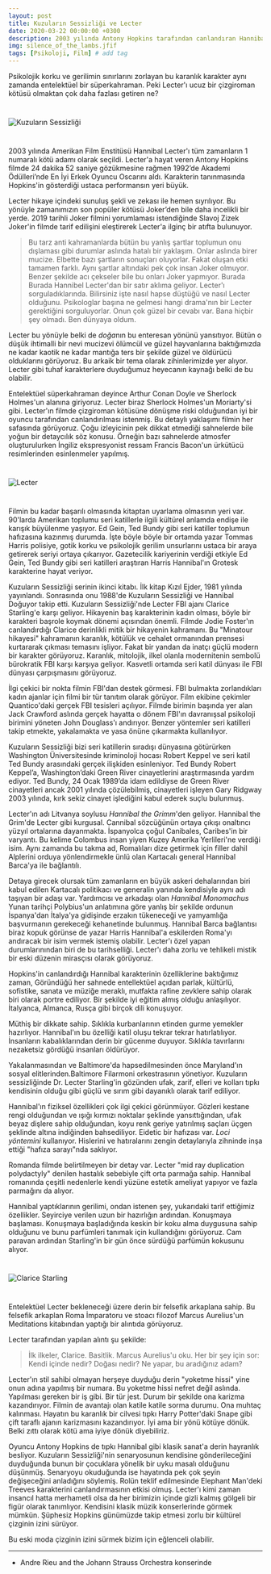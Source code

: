 ```yaml
---
layout: post
title: Kuzuların Sessizliği ve Lecter
date: 2020-03-22 00:00:00 +0300
description: 2003 yılında Antony Hopkins tarafından canlandıran Hannibal Lecter karakteri Amerikan Film Enstitüsü tarafından tüm zamanların 1 numaralı kötü adamı olarak seçildi.
img: silence_of_the_lambs.jfif
tags: [Psikoloji, Film] # add tag
---
```


Psikolojik korku ve gerilimin sınırlarını zorlayan bu karanlık karakter aynı zamanda entelektüel bir süperkahraman. Peki Lecter'ı ucuz bir çizgiroman kötüsü olmaktan çok daha fazlası getiren ne?

<div class="row" style="margin-bottom: 2.5rem; margin-top: 2.5rem;">
   <div class="ten columns"><img class="u-max-full-width" src="https://tozbulut.github.io/images/silence_of_the_lambs.jfif" alt="Kuzuların Sessizliği"></div>
   <div class="two column"></div>
</div>
        
2003 yılında Amerikan Film Enstitüsü Hannibal Lecter'ı tüm zamanların 1 numaralı kötü adamı olarak seçildi. Lecter'a hayat veren Antony Hopkins filmde 24 dakika 52 saniye gözükmesine rağmen 1992’de Akademi Ödülleri’nde En İyi Erkek Oyuncu Oscarını aldı. Karakterin tanınmasında Hopkins'in gösterdiği ustaca performansın yeri büyük.

Lecter hikaye içindeki sunuluş şekli ve zekası ile hemen sıyrılıyor. Bu yönüyle zamanımızın son popüler kötüsü Joker’den bile daha incelikli bir yerde. 2019 tarihli Joker filmini yorumlaması istendiğinde Slavoj Zizek Joker'in filmde tarif edilişini eleştirerek Lecter'a ilginç bir atıfta bulunuyor.

>Bu tarz anti kahramanlarda bütün bu yanlış şartlar toplumun onu dışlaması gibi durumlar aslında hatalı bir yaklaşım. Onlar aslında birer mucize. Elbette bazı şartların sonuçları oluyorlar. Fakat oluşan etki tamamen farklı. Aynı şartlar altındaki pek çok insan Joker olmuyor. Benzer şekilde acı çekseler bile bu onları Joker yapmıyor. Burada Burada Hannibel Lecter'dan bir satır aklıma geliyor. Lecter'ı sorguladıklarında. Bilirsiniz işte nasıl hapse düştüğü ve nasıl Lecter olduğunu. Psikologlar başına ne gelmesi hangi drama'nın bir Lecter gerektiğini sorguluyorlar. Onun çok güzel bir cevabı var. Bana hiçbir şey olmadı. Ben dünyaya oldum.

Lecter bu yönüyle belki de *doğa*nın bu enteresan yönünü yansıtıyor. Bütün o düşük ihtimalli bir nevi mucizevi ölümcül ve güzel hayvanlarına baktığımızda ne kadar kaotik ne kadar mantığa ters bir şekilde güzel ve öldürücü olduklarını görüyoruz. Bu arkaik bir tema olarak zihinlerimizde yer alıyor. Lecter gibi tuhaf karakterlere duyduğumuz heyecanın kaynağı belki de bu olabilir.

Entelektüel süperkahraman deyince Arthur Conan Doyle ve Sherlock Holmes'un alanına giriyoruz. Lecter biraz Sherlock Holmes'un Moriarty'si gibi. Lecter'ın filmde çizgiroman kötüsüne dönüşme riski olduğundan iyi bir oyuncu tarafından canlandırılması istenmiş. Bu detaylı yaklaşımı filmin her safasında görüyoruz. Çoğu izleyicinin pek dikkat etmediği sahnelerde bile yoğun bir detaycılık söz konusu. Örneğin bazı sahnelerde atmosfer oluşturulurken İngiliz ekspresyonist ressam Francis Bacon'un ürkütücü resimlerinden esinlenmeler yapılmış.

<div class="row" style="margin-bottom: 2.5rem; margin-top: 2.5rem;">
   <div class="ten columns"><img class="u-max-full-width" src="https://tozbulut.github.io/images/lecter.png" alt="Lecter"></div>
   <div class="one column"></div>
</div>

Filmin bu kadar başarılı olmasında kitaptan uyarlama olmasının yeri var. 90'larda Amerikan toplumu seri katillerle ilgili kültürel anlamda endişe ile karışık büyülenme yaşıyor. Ed Gein, Ted Bundy gibi seri katiller toplumun hafızasına kazınmış durumda. İşte böyle böyle bir ortamda yazar Tommas Harris polisiye, gotik korku ve psikolojik gerilim unsurlarını ustaca bir araya getirerek seriyi ortaya çıkarıyor. Gazetecilik kariyerinin verdiği etkiyle Ed Gein, Ted Bundy gibi seri katilleri araştıran Harris Hannibal'ın Grotesk karakterine hayat veriyor.

Kuzuların Sessizliği serinin ikinci kitabı. İlk kitap Kızıl Ejder, 1981 yılında yayınlandı. Sonrasında onu 1988'de Kuzuların Sessizliği ve Hannibal Doğuyor takip etti. Kuzuların Sessizliği'nde Lecter FBI ajanı Clarice Starling'e karşı geliyor. Hikayenin baş karakterinin kadın olması, böyle bir karakteri başrole koymak dönemi açısından önemli. Filmde Jodie Foster'ın canlandırdığı Clarice derinlikli mitik bir hikayenin kahramanı. Bu "Minatour hikayesi" kahramanın karanlık, kötülük ve cehalet ormanından prensesi kurtararak çıkması temasını işliyor. Fakat bir yandan da inatçı güçlü modern bir karakter görüyoruz. Karanlık, mitolojik, ilkel olanla modernitenin sembolü bürokratik FBI karşı karşıya geliyor. Kasvetli ortamda seri katil dünyası ile FBI dünyası çarpışmasını görüyoruz.

İlgi çekici bir nokta filmin FBI'dan destek görmesi. FBI bulmakta zorlandıkları kadın ajanlar için filmi bir tür tanıtım olarak görüyor. Film ekibine çekimler Quantico'daki gerçek FBI tesisleri açılıyor. Filmde birimin başında yer alan Jack Crawford aslında gerçek hayatta o dönem FBI'ın davranışsal psikoloji birimini yöneten John Douglass'ı andırıyor. Benzer yöntemler seri katilleri takip etmekte, yakalamakta ve yasa önüne çıkarmakta kullanılıyor.

Kuzuların Sessizliği bizi seri katillerin sıradışı dünyasına götürürken Washington Üniversitesinde kriminoloji hocası Robert Keppel ve seri katil Ted Bundy arasındaki gerçek ilişkiden esinleniyor. Ted Bundy Robert Keppel’a, Washington’daki Green River cinayetlerini araştırmasında yardım ediyor. Ted Bundy, 24 Ocak 1989’da idam edildiyse de Green River cinayetleri ancak 2001 yılında çözülebilmiş, cinayetleri işleyen Gary Ridgway 2003 yılında, kırk sekiz cinayet işlediğini kabul ederek suçlu bulunmuş.

Lecter'ın adı Litvanya soylusu *Hannibal the Grimm*'den geliyor. Hannibal the Grim'de Lecter gibi kurgusal. Cannibal sözcüğünün ortaya çıkışı onaltıncı yüzyıl ortalarına dayanmakta. İspanyolca çoğul Canibales, Caribes'in bir varyantı. Bu kelime Colombus insan yiyen Kuzey Amerika Yerlileri'ne verdiği isim. Aynı zamanda bu takma ad, Romalıları dize getirmek için filler dahil Alplerini orduya yönlendirmekle ünlü olan Kartacalı general Hannibal Barca'ya ile bağlantılı. 

Detaya girecek olursak tüm zamanların en büyük askeri dehalarından biri kabul edilen Kartacalı politikacı ve generalin yanında kendisiyle aynı adı taşıyan bir adaşı var. Yardımcısı ve arkadaşı olan *Hannibal Monomachus* Yunan tarihçi Polybius'un anlatımına göre yanlış bir şekilde ordunun İspanya'dan İtalya'ya gidişinde erzakın tükeneceği ve yamyamlığa başvurmanın gerekeceği kehanetinde bulunmuş. Hannibal Barca bağlantısı biraz kopuk görünse de yazar Harris Hannibal'a eskilerden Roma'yı andıracak bir isim vermek istemiş olabilir. Lecter'ı özel yapan durumlarınından biri de bu tarihselliği. Lecter'ı daha zorlu ve tehlikeli mistik bir eski düzenin mirasçısı olarak görüyoruz.

Hopkins'in canlandırdığı Hannibal karakterinin özelliklerine baktığımız zaman, Göründüğü her sahnede entellektüel açıdan parlak, kültürlü, sofistike, sanata ve müziğe meraklı, mutfakta rafine zevklere sahip olarak biri olarak portre ediliyor. Bir şekilde iyi eğitim almış olduğu anlaşılıyor. İtalyanca, Almanca, Rusça gibi birçok dili konuşuyor.

Müthiş bir dikkate sahip. Sıklıkla kurbanlarının etinden gurme yemekler hazırlıyor. Hannibal'ın bu özelliği katil oluşu tekrar tekrar hatırlatılıyor. İnsanların kabalıklarından derin bir gücenme duyuyor. Sıklıkla tavırlarını nezaketsiz gördüğü insanları öldürüyor.

Yakalanmasından ve Baltimore'da hapsedilmesinden önce Maryland'ın sosyal elitlerinden.Baltimore Filarmoni orkestrasının yönetiyor. Kuzuların sessizliğinde Dr. Lecter Starling'in gözünden ufak, zarif, elleri ve kolları tıpkı kendisinin olduğu gibi güçlü ve sırım gibi dayanıklı olarak tarif ediliyor.

Hannibal'ın fiziksel özellikleri çok ilgi çekici görünmüyor. Gözleri kestane rengi olduğundan ve ışığı kırmızı noktalar şeklinde yansıttığından, ufak beyaz dişlere sahip olduğundan, koyu renk geriye yatırılmış saçları üçgen şeklinde altına indiğinden bahsediliyor. Eidetic bir hafızası var. <em>Loci yöntemini</em> kullanıyor. Hislerini ve hatıralarını zengin detaylarıyla zihninde inşa ettiği "hafıza sarayı"nda saklıyor.

Romanda filmde belirtilmeyen bir detay var. Lecter "mid ray duplication polydactyly" denilen hastalık sebebiyle çift orta parmağa sahip. Hannibal romanında çeşitli nedenlerle kendi yüzüne estetik ameliyat yapıyor ve fazla parmağını da alıyor.

Hannibal yaptıklarının gerilimi, ondan istenen şey, yukarıdaki tarif ettiğimiz özellikler. Seyirciye verilen uzun bir hazırlığın ardından. Konuşmaya başlaması. Konuşmaya başladığında keskin bir koku alma duygusuna sahip olduğunu ve bunu parfümleri tanımak için kullandığını görüyoruz. Cam paravan ardından Starling'in bir gün önce sürdüğü parfümün kokusunu alıyor.

<div class="row" style="margin-bottom: 2.5rem; margin-top: 2.5rem;">
   <div class="ten columns"><img class="u-max-full-width" src="https://tozbulut.github.io/images/clarice_starling.jpg" alt="Clarice Starling"></div>
   <div class="one column"></div>
</div>

Entelektüel Lecter bekleneceği üzere derin bir felsefik arkaplana sahip. Bu felsefik arkaplan Roma İmparatoru ve stoacı filozof Marcus Aurelius'un Meditations kitabından yaptığı bir alıntıda görüyoruz.

Lecter tarafından yapılan alıntı şu şekilde:
> İlk ilkeler, Clarice. Basitlik. Marcus Aurelius'u oku. Her bir şey için sor: Kendi içinde nedir? Doğası nedir? Ne yapar, bu aradığınız adam?

Lecter'ın stil sahibi olmayan herşeye duyduğu derin "yoketme hissi" yine onun adına yapılmış bir numara. Bu yoketme hissi nefret değil aslında. Yapılması gereken bir iş gibi. Bir tür jest. Durum bir şekilde ona karizma kazandırıyor. Filmin de avantajı olan katile katile sorma durumu. Ona muhtaç kalınması. Hayatın bu karanlık bir cilvesi tıpkı Harry Potter'daki Snape gibi çift taraflı ajanın karizmasını kazandırıyor. İyi ama bir yönü kötüye dönük. Belki zıttı olarak kötü ama iyiye dönük diyebiliriz.

Oyuncu Antony Hopkins de tıpkı Hannibal gibi klasik sanat'a derin hayranlık besliyor. Kuzuların Sessizliği'nin senaryosunun kendisine gönderileceğini duyduğunda bunun bir çocuklara yönelik bir uyku masalı olduğunu düşünmüş. Senaryoyu okuduğunda ise hayatında pek çok şeyin değişeceğini anladığını söylemiş. Rolün teklif edilmesinde Elephant Man'deki Treeves karakterini canlandırmasının etkisi olmuş. Lecter'ı kimi zaman insancıl hatta merhametli olsa da her birimizin içinde gizli kalmış gölgeli bir figür olarak tanımlıyor. Kendisini klasik müzik konserlerinde görmek mümkün. Şüphesiz Hopkins günümüzde takip etmesi zorlu bir kültürel çizginin izini sürüyor. 

Bu eski moda çizginin izini sürmek bizim için eğlenceli olabilir.

-----------------------

* Andre Rieu and the Johann Strauss Orchestra konserinde
